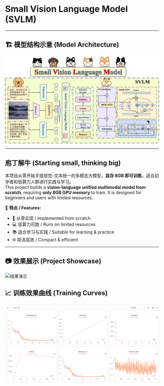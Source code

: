 # Small Vision Language Model (SVLM)

---
## 🏗 模型结构示意 (Model Architecture)
![模型结构](Image/MODEL.png)

---
## 庖丁解牛 (Starting small, thinking big)

本项目从零开始手搓视觉-文本统一的多模态大模型，**显存 8GB 即可训练**，适合初学者和低算力人群进行实践与学习。  
This project builds a **vision-language unified multimodal model from scratch**, requiring **only 8GB GPU memory** to train. It is designed for beginners and users with limited resources.  

📌 **特点 / Features:**  
- 🔧 从零实现 / Implemented from scratch  
- 💻 低算力可跑 / Runs on limited resources  
- 📚 适合学习与实践 / Suitable for learning & practice  
- 🌐 简洁高效 / Compact & efficient  

---
## 📷 效果展示 (Project Showcase)

![结果演示](Image/videotogif.gif)


## 📈 训练效果曲线 (Training Curves)

![训练曲线](Image/train.png)
